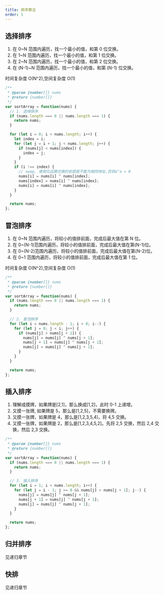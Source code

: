 ```yaml
---
title: 排序算法
order: 1
---
```


## 选择排序

1. 在 0~N 范围内遍历，找一个最小的值，和第 0 位交换。
2. 在 1~N 范围内遍历，找一个最小的值，和第 1 位交换。
3. 在 2~N 范围内遍历，找一个最小的值，和第 2 位交换。
4. 在 (N-1)~N 范围内遍历，找一个最小的值，和第 (N-1) 位交换。

时间复杂度 O(N^2),空间复杂度 O(1)

```javascript
/**
 * @param {number[]} nums
 * @return {number[]}
 */
var sortArray = function(nums) {
  // 1. 选择排序
  if (nums.length === 0 || nums.length === 1) {
    return nums;
  }

  for (let i = 0; i < nums.length; i++) {
    let index = i;
    for (let j = i + 1; j < nums.length; j++) {
      if (nums[j] < nums[index]) {
        index = j;
      }
    }
    if (i !== index) {
      // swap, 使用位运算交换的前提是不能为相同地址,否则a^a = 0
      nums[i] = nums[i] ^ nums[index];
      nums[index] = nums[i] ^ nums[index];
      nums[i] = nums[i] ^ nums[index];
    }
  }

  return nums;
};
```

## 冒泡排序

1. 在 0~N 范围内遍历，将较小的值排前面，完成后最大值在第 N 位。
2. 在 0~(N-1)范围内遍历，将较小的值排前面，完成后最大值在第(N-1)位。
3. 在 0~(N-2)范围内遍历，将较小的值排前面，完成后最大值在第(N-2)位。
4. 在 0~1 范围内遍历，将较小的值排前面，完成后最大值在第 1 位。

时间复杂度 O(N^2),空间复杂度 O(1)

```javascript
/**
 * @param {number[]} nums
 * @return {number[]}
 */
var sortArray = function(nums) {
  if (nums.length === 0 || nums.length === 1) {
    return nums;
  }

  // 2. 冒泡排序
  for (let i = nums.length - 1; i > 0; i--) {
    for (let j = 0; j < i; j++) {
      if (nums[j] > nums[j + 1]) {
        nums[j] = nums[j] ^ nums[j + 1];
        nums[j + 1] = nums[j] ^ nums[j + 1];
        nums[j] = nums[j] ^ nums[j + 1];
      }
    }
  }

  return nums;
};
```

## 插入排序

1. 理解成摸牌，如果牌是[2,1]，那么换成[1,2]，此时 0-1 上递增。
2. 又摸一张牌, 如果牌是 5，那么是[1,2,5]，不需要换牌。
3. 又摸一张牌，如果牌是 4，那么是[1,2,3,5,4]，将 4,5 交换。
4. 又摸一张牌，如果牌是 2，那么是[1,2,3,4,5,2]。先将 2,5 交换，然后 2,4 交换，然后 2,3 交换。

```javascript
/**
 * @param {number[]} nums
 * @return {number[]}
 */
var sortArray = function(nums) {
  if (nums.length === 0 || nums.length === 1) {
    return nums;
  }

  // 3. 插入排序
  for (let i = 1; i < nums.length; i++) {
    for (let j = i - 1; j >= 0 && nums[j] > nums[j + 1]; j--) {
      nums[j] = nums[j] ^ nums[j + 1];
      nums[j + 1] = nums[j] ^ nums[j + 1];
      nums[j] = nums[j] ^ nums[j + 1];
    }
  }

  return nums;
};
```

## 归并排序

见递归章节

## 快排

见递归章节
